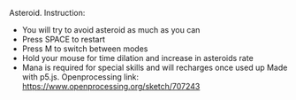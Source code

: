 Asteroid.
Instruction:
+ You will try to avoid asteroid as much as you can
+ Press SPACE to restart
+ Press M to switch between modes
+ Hold your mouse for time dilation and increase in asteroids rate
+ Mana is required for special skills and will recharges once used up
Made with p5.js.
Openprocessing link: https://www.openprocessing.org/sketch/707243
